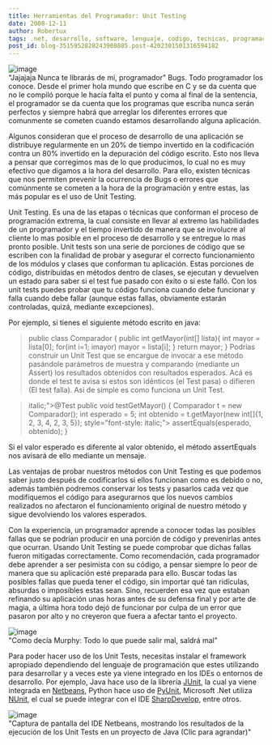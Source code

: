 ```yaml
---
title: Herramientas del Programador: Unit Testing
date: 2008-12-11
author: Robertux
tags: .net, desarrollo, software, lenguaje, codigo, tecnicas, programacion, herramienta
post_id: blog-3515952828243908885.post-4202301501316594182
---
```


![image](https://1.bp.blogspot.com/_jH77WNrMVRA/SUAtVVrVQnI/AAAAAAAAFNg/6xIdHcm541w/s400/sourcecode.png)    
"Jajajaja Nunca te librarás de mi,
programador" Bugs. Todo programador los conoce. Desde el primer hola mundo que escribe en C y se da cuenta que no le compiló porque le hacía falta el punto y coma al final de la sentencia, el programador se da cuenta que los programas que escriba nunca serán perfectos y siempre habrá que arreglar los diferentes errores que comunmente se cometen cuando estamos desarrollando alguna aplicación.

Algunos consideran que el proceso de desarrollo de una aplicación se distribuye regularmente en un 20% de tiempo invertido en la codificación contra un 80% invertido en la depuración del código escrito. Esto nos lleva a pensar que corregimos mas de lo que producimos, lo cual no es muy efectivo que digamos a la hora del desarrollo. Para ello, existen técnicas que nos permiten prevenir la ocurrencia de Bugs o errores que comúnmente se cometen a la hora de la programación y entre estas, las más popular es el uso de Unit Testing.

Unit Testing. Es una de las etapas o técnicas que conforman el proceso de programación extrema, la cual consiste en llevar al extremo las habilidades de un programador y el tiempo invertido de manera que se involucre al cliente lo mas posible en el proceso de desarrollo y se entregue lo mas pronto posible. Unit tests son una serie de porciones de código que se escriben con la finalidad de probar y asegurar el correcto funcionamiento de los módulos y clases que conforman tu aplicación. Estas porciones de código, distribuidas en métodos dentro de clases, se ejecutan y devuelven un estado para saber si el test fue pasado con éxito o si este falló. Con los unit tests puedes probar que tu código funciona cuando debe funcionar y falla cuando debe fallar (aunque estas fallas, obviamente estarán controladas, quizá, mediante excepciones).

Por ejemplo, si tienes el siguiente método escrito en java:

> public
> class Comparador {
> public int getMayor(int[] lista){
> int mayor =
> lista[0];
> for(int i=1; imayor)
> mayor = lista[i];
> }
> return mayor;
> }
Podrias construir un Unit Test que se encargue de invocar a ese método pasándole parámetros de muestra y comparando (mediante un Assert) los resultados obtenidos con resultados esperados. Acá es donde el test te avisa si estos son idénticos (el Test pasa) o difieren (El test falla). Asi de simple es como funciona un Unit Test.

> italic;">@Test
> public void
> testGetMayor() {
> Comparador t
> = new Comparador();
> int
> esperado = 5;
> int obtenido =
> t.getMayor(new int[]{1, 2, 3, 4, 2, 3, 5});
> style="font-style: italic;"> assertEquals(esperado, obtenido);
> }

Si el valor esperado es diferente al valor obtenido, el método assertEquals nos avisará de ello mediante un mensaje.

Las ventajas de probar nuestros métodos con Unit Testing es que podemos saber justo después de codificarlos si ellos funcionan como es debido o no, además también podremos conservar los tests y pasarlos cada vez que modifiquemos el código para asegurarnos que los nuevos cambios realizados no afectaron el funcionamiento original de nuestro método y sigue devolviendo los valores esperados.

Con la experiencia, un programador aprende a conocer todas las posibles fallas que se podrían producir en una porción de código y prevenirlas antes que ocurran. Usando Unit Testing se puede comprobar que dichas fallas fueron mitigadas correctamente. Como recomendación, cada programador debe aprender a ser pesimista con su código, a pensar siempre lo peor de manera que su aplicación esté preparada para ello. Buscar todas las posibles fallas que pueda tener el código, sin importar qué tan ridículas, absurdas o imposibles estas sean. Sino, recuerden esa vez que estaban refinando su aplicación unas horas antes de su defensa final y por arte de magia, a última hora todo dejó de funcionar por culpa de un error que pasaron por alto y no creyeron que fuera a afectar tanto el proyecto.

![image](https://4.bp.blogspot.com/_jH77WNrMVRA/SUBVIJTJdgI/AAAAAAAAFNo/cOn0lvCAhPg/s400/murphys_law_poster.jpg)  
"Como decía Murphy: Todo lo
que puede salir mal, saldrá mal"

Para poder hacer uso de los Unit Tests, necesitas instalar el framework apropiado dependiendo del lenguaje de programación que estes utilizando para desarrollar y a veces este ya viene integrado en los IDEs o entornos de desarrollo. Por ejemplo, Java hace uso de la librería [JUnit](https://www.junit.org/), la cual ya viene integrada en [Netbeans](https://www.netbeans.org/), Python hace uso de [PyUnit](https://pyunit.sourceforge.net/), Microsoft .Net utiliza [NUnit](https://www.nunit.org/index.php), el cual se puede integrar con el IDE [SharpDevelop](https://www.icsharpcode.net/OpenSource/SD/), entre otros.

![image](https://4.bp.blogspot.com/_jH77WNrMVRA/SUBb1ATdcxI/AAAAAAAAFNw/tnFVnw_VhAU/s400/NetbeansShot.png)  
"Captura de pantalla del IDE Netbeans, mostrando los resultados de
la ejecución de los Unit Tests en un proyecto de Java (Clic para agrandar)"